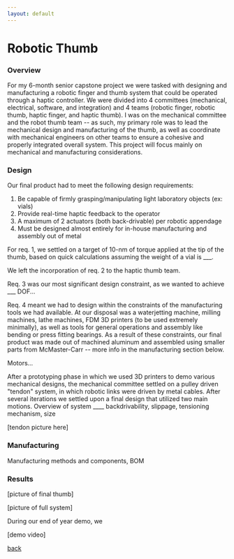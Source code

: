 ```yaml
---
layout: default
---
```


# Robotic Thumb

### Overview

For my 6-month senior capstone project we were tasked with designing and manufacturing a robotic finger and thumb system that could be operated through a haptic controller. We were divided into 4 committees (mechanical, electrical, software, and integration) and 4 teams (robotic finger, robotic thumb, haptic finger, and haptic thumb). I was on the mechanical committee and the robot thumb team -- as such, my primary role was to lead the mechanical design and manufacturing of the thumb, as well as coordinate with mechanical engineers on other teams to ensure a cohesive and properly integrated overall system. This project will focus mainly on mechanical and manufacturing considerations.

### Design

Our final product had to meet the following design requirements:

1. Be capable of firmly grasping/manipulating light laboratory objects (ex: vials)
2. Provide real-time haptic feedback to the operator
3. A maximum of 2 actuators (both back-drivable) per robotic appendage
4. Must be designed almost entirely for in-house manufacturing and assembly out of metal

For req. 1, we settled on a target of 10-nm of torque applied at the tip of the thumb, based on quick calculations assuming the weight of a vial is ___.

We left the incorporation of req. 2 to the haptic thumb team.

Req. 3 was our most significant design constraint, as we wanted to achieve ___ DOF...

Req. 4 meant we had to design within the constraints of the manufacturing tools we had available. At our disposal was a waterjetting machine, milling machines, lathe machines, FDM 3D printers (to be used extremely minimally), as well as tools for general operations and assembly like bending or press fitting bearings. As a result of these constraints, our final product was made out of machined aluminum and assembled using smaller parts from McMaster-Carr -- more info in the manufacturing section below.

Motors...

After a prototyping phase in which we used 3D printers to demo various mechanical designs, the mechanical committee settled on a pulley driven "tendon" system, in which robotic links were driven by metal cables. After several iterations we settled upon a final design that utilized two main motions. Overview of system ____ backdrivability, slippage, tensioning mechanism, size

[tendon picture here]

### Manufacturing

Manufacturing methods and components, BOM

### Results

[picture of final thumb]

[picture of full system]

During our end of year demo, we

[demo video]

[back](./)

